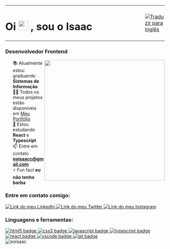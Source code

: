 <table>
	<tr>
		<td width="92%" style="border: none; padding-left: 0;">
			<h1 align="left">Oi 
				<img src="https://media.giphy.com/media/hvRJCLFzcasrR4ia7z/giphy.gif" width="30px" height="30px">
				, sou o Isaac
			</h1>
		</td>
		<td style="border: none; padding-right: 0;">
			<a href="https://github.com/eoisaac" >
    		<img src="https://img.shields.io/badge/Lang-en-blue" alt="Traduzir para Inglês"/>
  		</a>
		</td>
	</tr>
</table>

<h3 align="left">Desenvolvedor Frontend</h3>

<img align="right" src="https://raw.githubusercontent.com/MicaelliMedeiros/micaellimedeiros/master/image/computer-illustration.png" width="380px" />

<ul style="list-style: none">
	<li>
		📚 Atualmente estou graduando <b>Sistemas de Informação</b>
	</li>
	<li>
		👨‍💻 Todos os meus projetos estão disponiveis em 
		<a href="https://eoisaac.github.io/">Meu Portfólio</a>
	</li>
	<li>
		🌱 Estou estudando <b>React</b> e <b>Typescript</b>
	</li>
	<li>
		📫 Entre em contato 
		<b>
			<a href="mailto:eoisaacc@gmail.com">eoisaacc@gmail.com</a>
		</b>
	</li>
	<li>
		⚡ Fun fact <b>eu não tenho barba</b>
	</li>
</ul>

<h3 align="left">Entre em contato comigo:</h3>

<div align="left" style="display: inline_block">
	<a href="https://linkedin.com/in/eoisaac" target="_blank">
		<img src="https://img.shields.io/badge/LinkedIn-0077B5?style=for-the-badge&logo=linkedin&logoColor=white" alt="Link do meu LinkedIn"/>
	</a>
	<a href="https://twitter.com/eoisaacc" target="_blank">
		<img src="https://img.shields.io/badge/Twitter-1DA1F2?style=for-the-badge&logo=twitter&logoColor=white" alt="Link do meu Twitter"/>
	</a>
	<a href="https://instagram.com/eoisaacc" target="_blank">
		<img src="https://img.shields.io/badge/Instagram-E4405F?style=for-the-badge&logo=instagram&logoColor=white" alt="Link do meu Instagram"/>
	</a>
</div>

<h3 align="left">Linguagens e ferramentas:</h3>

<div align="left" style="display: inline_block"> 
	<a href="https://www.w3.org/html/" target="_blank"> 
		<img src="https://img.shields.io/badge/HTML5-E34F26?style=for-the-badge&logo=html5&logoColor=white" alt="html5 badge"/>
	</a> 
	<a href="https://www.w3schools.com/css/" target="_blank"> 
		<img src="https://img.shields.io/badge/CSS3-1572B6?style=for-the-badge&logo=css3&logoColor=white" alt="css3 badge"/>
	</a> 
	<a href="https://developer.mozilla.org/en-US/docs/Web/JavaScript" target="_blank"> 
		<img src="https://img.shields.io/badge/JavaScript-F7DF1E?style=for-the-badge&logo=javascript&logoColor=black" alt="javascript badge"/>
	</a> 
	<a href="https://www.typescriptlang.org/" target="_blank"> 
		<img src="https://img.shields.io/badge/TypeScript-007ACC?style=for-the-badge&logo=typescript&logoColor=white" alt="typescript badge"/>
	</a>
	<a href="https://reactjs.org/" target="_blank">
		<img src="https://img.shields.io/badge/React-20232a?style=for-the-badge&logo=react&logoColor=61DBFB" alt="react badge"/>
	</a>
	<a href="https://code.visualstudio.com/" target="_blank"> 
		<img src="https://img.shields.io/badge/VSCode-333333?style=for-the-badge&logo=Visual%20Studio%20Code&logoColor=21A4F1" alt="vscode badge"/>
	</a>
	<a href="https://git-scm.com/" target="_blank">
		<img src="https://img.shields.io/badge/Git-f14e32?style=for-the-badge&logo=git&logoColor=white" alt="git badge"/>
	</a>
</div>


<div>
	<img src="https://github-readme-stats.vercel.app/api/top-langs?username=eoisaac&show_icons=true&theme=dark&locale=en&layout=compact" alt="eoisaac" />
</div>
